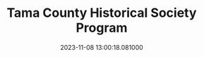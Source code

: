 ---
date: &id001 2023-11-08 13:00:18.081000
dateRange: Nov 8
draft: false
expiryDate: 2023-11-10
mpaaRating: Not Rated
oneSheet: /img/perry-township-cemeteries-flier.png
performanceList:
  performance:
  - date: *id001
    format: 2D
    note: ''
runningTime: 60
shortTitle: Perry Township Cemetaries
showType: Meeting
studioInfo:
  studio: Not Specified
  studioFee: 0
  studioPercentage: 0
title: Tama County Historical Society Program
---